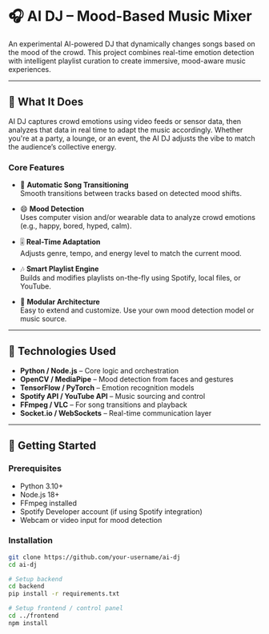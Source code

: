 # 🎧 AI DJ – Mood-Based Music Mixer

An experimental AI-powered DJ that dynamically changes songs based on the mood of the crowd. This project combines real-time emotion detection with intelligent playlist curation to create immersive, mood-aware music experiences.

---

## 🧠 What It Does

AI DJ captures crowd emotions using video feeds or sensor data, then analyzes that data in real time to adapt the music accordingly. Whether you're at a party, a lounge, or an event, the AI DJ adjusts the vibe to match the audience’s collective energy.

### Core Features

- 🎵 **Automatic Song Transitioning**  
  Smooth transitions between tracks based on detected mood shifts.

- 😄 **Mood Detection**  
  Uses computer vision and/or wearable data to analyze crowd emotions (e.g., happy, bored, hyped, calm).

- 🎚️ **Real-Time Adaptation**  
  Adjusts genre, tempo, and energy level to match the current mood.

- 🎶 **Smart Playlist Engine**  
  Builds and modifies playlists on-the-fly using Spotify, local files, or YouTube.

- 🧩 **Modular Architecture**  
  Easy to extend and customize. Use your own mood detection model or music source.

---

## 🔧 Technologies Used

- **Python / Node.js** – Core logic and orchestration  
- **OpenCV / MediaPipe** – Mood detection from faces and gestures  
- **TensorFlow / PyTorch** – Emotion recognition models  
- **Spotify API / YouTube API** – Music sourcing and control  
- **FFmpeg / VLC** – For song transitions and playback  
- **Socket.io / WebSockets** – Real-time communication layer  

---

## 🚀 Getting Started

### Prerequisites

- Python 3.10+  
- Node.js 18+  
- FFmpeg installed  
- Spotify Developer account (if using Spotify integration)  
- Webcam or video input for mood detection  

### Installation

```bash
git clone https://github.com/your-username/ai-dj
cd ai-dj

# Setup backend
cd backend
pip install -r requirements.txt

# Setup frontend / control panel
cd ../frontend
npm install
